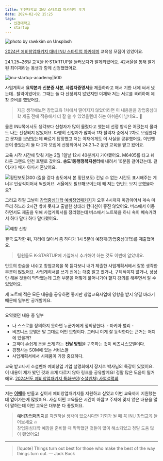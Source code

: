 ```yaml
---
title: 인천대학교 INU 스타트업 아카데미 후기
date: 2024-02-02 15:25
tags:
  - 인천대학교
  - startup
---
```


![photo by rawkkim on Unsplash](https://images.unsplash.com/photo-1706520560614-709627d1a67f?crop=entropy&cs=srgb&fm=jpg&ixid=M3wzNjM5Nzd8MHwxfHJhbmRvbXx8fHx8fHx8fDE3MDY4NTUxNDd8&ixlib=rb-4.0.3&q=85&w=768&h=432)

[2024년 예비창업패키지 대비 INU 스타트업 아카데미](https://startup.inu.ac.kr/startup/7700/subview.do?enc=Zm5jdDF8QEB8JTJGYmJzJTJGc3RhcnR1cCUyRjU5MiUyRjM3OTMxNSUyRmFydGNsVmlldy5kbyUzRg%3D%3D) 교육생 모집이 있었어요. 

24.1.25~26일 교육을 K-STARTUP을 둘러보다가 알게되었어요. 42서울을 통해 알게된 최이재라는 동생과 함께 신청했었어요.

![inu-startup-academy|500](assets/inu_business_edu.png)

사업계획서 **요약본**과 **신분증 사본**, **사업자증명서**을 제출하라고 해서 기한 내에 써서 냈는데...탈락이었어요. 그때는 둘 다 선정되지 않았지만 이재와 저는 서로를 격려하며 예창 준비를 했었어요.

>지금 생각해보면 창업교육 1차에서 떨어지지 않았더라면 이 내용들을 창업중심대학 제출 전에 적용해서 더 잘 쓸 수 있었을텐데 하는 아쉬움이 남네요.. 🥲

물론 INU쪽에서도 생각보다 신청자가 많이 몰렸다고 했는데 선정 방식은 어땠는지 몰라도 나는 선정되지 않았어요. 다행히 신청자가 많아서 1차 탈락자 중에서 2차로 모집한다고 문자를 보냈었는데 빠르게 답장했고 저는 이재에게도 이 사실을 공유했어요. 이번엔 운이 좋았는지 둘 다 2차 모집에 선정되어서 24.2.1~2 동안 교육을 받고 왔어요.

교육 시작 시간에 맞춰 저는 2월 1일날 12시 40분까지 가야했어요. M6405를 타고 쉐라톤 그랜드 인천 호텔로 갔어요. **송도1동행정복지센터**에 내려서 10분쯤 걸어갔는데. 걸어가다 배가 아파서 혼났어요.

![횡단보도|300](assets/crosswalk_in_songdo.jpg)
(길을 걷다 송도에서 본 횡단보도)
건널 수 없는 시간도 표시해주는 게 너무 인상적이어서 찍었어요. 서울에도 필요해보이는데 왜 저는 한번도 보지 못했을까요?

그리고 하필 그날이 [창업중심대학 예비창업패키지](https://www.k-startup.go.kr/web/contents/bizpbanc-deadline.do?schM=view&pbancSn=167360&page=2&schStr=regist&pbancEndYn=Y)가 오후 4시까지 마감이어서 계속 마무리 하느라 2시간 밖에 못자고 출발한 상태라 컨디션이 좋진 않았어요. 버스에서 이동하면서도 제출을 위해 사업계획서를 정리했는데 버스에서 노트북을 하니 속이 메슥거려서 하다 말다 하다 말다했어요.

![예창 신청](assets/university_business_receipt_screenshot.png)

결국 도착한 뒤, 자리에 앉아서 좀 하다가 1시 5분에 예창패(창업중심대학)를 제출했어요.
>팀원들도 K-STARTUP에 가입해서 추가해야 하는 것도 이번에 알았네요.

안도의 한숨을 내쉬고 창업교육을 쭉 듣다보니 내가 제출한 사업계획서에서 잘못 생각한 부분이 많았어요. 사업계획서를 쓰기 전에는 대충 알고 있거나, 구체적이지 않거나, 상상만 해본 것들이 막막했는데 그런 부분을 어떻게 풀어나가야 할지 강의를 해주면서 알 수 있었어요.

제 노트에 적은 모든 내용을 공유하면 좋지만 창업교육사업에 영향을 받지 않길 바라기 때문에 일부만 공개할게요.

---

요약했던 내용 중 일부

- 나 스스로를 정의하지 못하면 누군가에게 정의당한다. - 마키아 밸리 -
- 비즈니스 모델은 말 그대로 어떤 모형이다. 그러니 이게 잘 동작한다는 근거는 어디에 있을까?
- 고객이 손쉽게 돈을 쓰게 하는 **전달 방법**을 구축하는 것이 비즈니스모델이다.
- 경쟁사는 SOM에 있는 서비스들
- 사업계획서에서 시제품이 가장 중요하다.

교육 받고나서 소셜벤처 예비창업 기업 설명회에서 장지호 박사님의 특강이 있었어요. 이 내용이 제가 봤던 것과 크게 다르지 않아 링크를 공유할게요! 정말 많은 도움이 될거에요.
[2024년도 예비창업패키지 특화분야(소셜벤처) 사업설명회](https://youtu.be/XO_uNP3tsFg?si=quZwLsM7qXvsiz9I&t=5510)

---

저는 [**이때**](https://ittae.com/)를 만들고 싶어서 예비창업패키지를 지원하고 싶었고 이번 교육까지 지원했는데 얻어가는게 많았어요. 사실 어떤 교육들은 시간이 아깝고 주제에 맞지 않은 내용을 많이 말하는데 이번 교육은 대부분 다 좋았어요.

> [예비창업패키지](https://www.k-startup.go.kr/web/contents/bizpbanc-ongoing.do?schM=view&pbancSn=167495&page=1&schStr=regist&pbancEndYn=N)를 지원하실 생각이 있으시다면 기회가 될 때 꼭 INU 창업교육 들어보세요 🔥\
> 창업중심대학 예창을 준비할 때 막막했던 것들이 많이 해소되었고 정말 도움 많이 됐었어요!

---

> [!quote] Things turn out best for those who make the best of the way things turn out.
> — Jack Buck